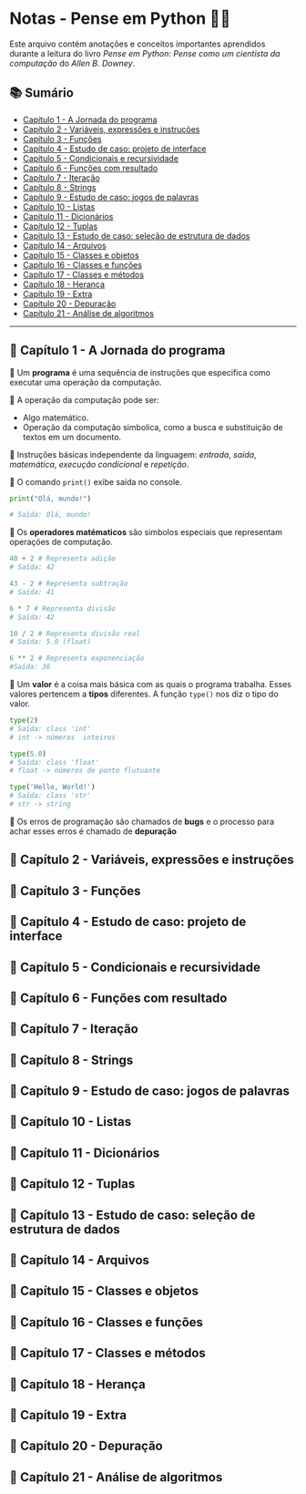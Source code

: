 # Notas - Pense em Python 📖🐍

Este arquivo contém anotações e conceitos importantes aprendidos durante a leitura do livro *Pense em Python: Pense como um cientista da computação* do *Allen B. Downey*.


## 📚 Sumário  

- [Capítulo 1 - A Jornada do programa](#-capítulo-1---a-jornada-do-programa)
- [Capítulo 2 - Variáveis, expressões e instruções](#-capítulo-2---variáveis-expressões-e-instruções)  
- [Capítulo 3 - Funções](#-capítulo-3---funções)  
- [Capítulo 4 - Estudo de caso: projeto de interface](#-capítulo-4---estudo-de-caso-projeto-de-interface)  
- [Capítulo 5 - Condicionais e recursividade](#-capítulo-5---condicionais-e-recursividade)  
- [Capítulo 6 - Funções com resultado](#-capítulo-6---funções-com-resultado)  
- [Capítulo 7 - Iteração](#-capítulo-7---iteração)  
- [Capítulo 8 - Strings](#-capítulo-8---strings)  
- [Capítulo 9 - Estudo de caso: jogos de palavras](#-capítulo-9---estudo-de-caso-jogos-de-palavras)  
- [Capítulo 10 - Listas](#📌-capítulo-10---listas)  
- [Capítulo 11 - Dicionários](#📌-capítulo-11---dicionários)  
- [Capítulo 12 - Tuplas](#📌-capítulo-12---tuplas)  
- [Capítulo 13 - Estudo de caso: seleção de estrutura de dados](#📌-capítulo-13---estudo-de-caso-seleção-de-estrutura-de-dados)  
- [Capítulo 14 - Arquivos](#📌-capítulo-14---arquivos)  
- [Capítulo 15 - Classes e objetos](#📌-capítulo-15---classes-e-objetos)  
- [Capítulo 16 - Classes e funções](#📌-capítulo-16---classes-e-funções)  
- [Capítulo 17 - Classes e métodos](#📌-capítulo-17---classes-e-métodos)  
- [Capítulo 18 - Herança](#📌-capítulo-18---herança)  
- [Capítulo 19 - Extra](#📌-capítulo-19---extra)  
- [Capítulo 20 - Depuração](#📌-capítulo-20---depuração)  
- [Capítulo 21 - Análise de algoritmos](#📌-capítulo-21---análise-de-algoritmos)  

---

## 📌 Capítulo 1 - A Jornada do programa  
   🔹 Um **programa** é uma sequência de instruções que especifica como executar uma operação da computação.

   🔹 A operação da computação pode ser:
   - Algo matemático.
   - Operação da computação simbolica, como a busca e substituição de textos em um documento.

   🔹 Instruções básicas independente da linguagem: *entrada*, *saída*, *matemática*, *execução condicional* e *repetição*.

   🔹 O comando `print()` exibe saída no console.  
   ```python
   print("Olá, mundo!") 

   # Saída: Olá, mundo!
   ```

   🔹 Os **operadores matématicos** são simbolos especiais que representam operações de computação. 
   ```python
   40 + 2 # Representa adição
   # Saída: 42

   43 - 2 # Representa subtração
   # Saída: 41

   6 * 7 # Representa divisão
   # Saída: 42

   10 / 2 # Representa divisão real
   # Saída: 5.0 (float)

   6 ** 2 # Representa exponenciação
   #Saída: 36
   ```

   🔹 Um **valor** é a coisa mais básica com as quais o programa trabalha. Esses valores pertencem a **tipos** diferentes. A função `type()` nos diz o tipo do valor.
   ```python
   type(2)
   # Saída: class 'int'
   # int -> números  inteiros

   type(5.0)
   # Saída: class 'float'
   # float -> números de ponto flutuante

   type('Hello, World!')
   # Saída: class 'str'
   # str -> string
   ```
   
   🔹 Os erros de programação são chamados de **bugs** e o processo para achar esses erros é chamado de **depuração**


## 📌 Capítulo 2 - Variáveis, expressões e instruções

## 📌 Capítulo 3 - Funções  

## 📌 Capítulo 4 - Estudo de caso: projeto de interface 

## 📌 Capítulo 5 - Condicionais e recursividade  

## 📌 Capítulo 6 - Funções com resultado

## 📌 Capítulo 7 - Iteração 

## 📌 Capítulo 8 - Strings  

## 📌 Capítulo 9 - Estudo de caso: jogos de palavras 

## 📌 Capítulo 10 - Listas

## 📌 Capítulo 11 - Dicionários

## 📌 Capítulo 12 - Tuplas

## 📌 Capítulo 13 - Estudo de caso: seleção de estrutura de dados

## 📌 Capítulo 14 - Arquivos

## 📌 Capítulo 15 - Classes e objetos

## 📌 Capítulo 16 - Classes e funções

## 📌 Capítulo 17 - Classes e métodos

## 📌 Capítulo 18 - Herança

## 📌 Capítulo 19 - Extra

## 📌 Capítulo 20 - Depuração

## 📌 Capítulo 21 - Análise de algoritmos

